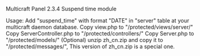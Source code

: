 Multicraft Panel 2.3.4 Suspend time module

Usage:
Add "suspend_time" with format "DATE" in "server" table at your multicraft daemon database.
Copy view.php to "/protected/views/server/"
Copy ServerController.php to "/protected/controllers/"
Copy Server.php to "/protected/models/"
(Optional) unzip zh_cn.zip and copy it to "/protected/messages/", This version of zh_cn.zip is a special one.